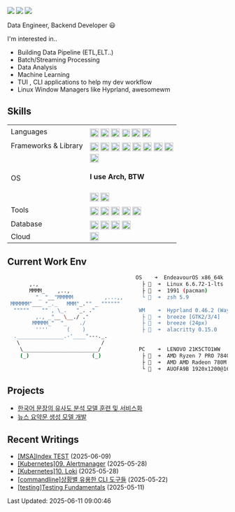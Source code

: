 <!--
- [머신러닝을 활용한 사회초년생의 이직의도 예측](https://github.com/yjinheon/project-turnover-behavior)
- [Deep Autoencoder을 활용한 플레이리스트 기반 추천시스템 구현](https://github.com/yjinheon/melon-autoencoder)
- Recommender System
- Decision Science
- Consumer Psychology

-->

<a href="https://yjinheon.netlify.app/" target="_blank"><img src="https://img.shields.io/badge/Netlify-00C7B7?style=flat_square&logo=netlify&logoColor=white"/></a>
<a href="mailto:yjinheon@gmail.com" target="_blank"><img src="https://img.shields.io/badge/yjinheon@gmail.com-EA4335?style=flat-square&logo=Gmail&logoColor=white"/></a>
<a href="https://www.linkedin.com/in/jin-heon-yoon-583842178/" target="_blank"><img src="https://img.shields.io/badge/JinheonYoon-0A66C2?style=flat-square&logo=Linkedin&logoColor=white"/></a> 



Data Engineer, Backend Developer :smiley:

I'm interested in..

- Building Data Pipeline (ETL,ELT..)
- Batch/Streaming Processing
- Data Analysis
- Machine Learning
- TUI , CLI applications to help my dev workflow
- Linux Window Managers like Hyprland, awesomewm

## Skills

<table>
<tr>
   <td> Languages
  </td>
   <td>
    <img src="https://img.shields.io/badge/Python-3776AB?style=for-the-badge&logo=python&logoColor=ffdd54" height="20" align="middle"></a>
    <img src="https://img.shields.io/badge/Java-ED8B00?style=for-the-badge&logo=openjdk&logoColor=white" height="20" align="middle"/></a>
    <img src="https://img.shields.io/badge/JavaScript-323330?style=for-the-badge&logo=javascript&logoColor=yellow" height="20" align="middle"/></a>
    <img src="https://img.shields.io/badge/bash_script-%23121011.svg?style=for-the-badge&logo=gnu-bash&logoColor=white" height="18" align="middle"/></a>
    <img src="https://img.shields.io/badge/R-276DC3?style=for-the-badge&logo=r&logoColor=white" height="20" align="middle"></a>
    <img src="https://img.shields.io/badge/-SQL-000?style=for-the-badge&logo=MySQL&logoColor=4479A1" height="20" align="middle"></a>
  </td>
</tr>
<tr>
   <td> Frameworks & Library
  </td>
   <td>
    <img src="https://img.shields.io/badge/Airflow-017CEE?style=for-the-badge&logo=Apache%20Airflow&logoColor=white" height="20" align="middle"></a>
    <img src="https://img.shields.io/badge/Apache_Kafka-231F20?style=for-the-badge&logo=apache-kafka&logoColor=white" height="20" align="middle"></a>
    <img src="https://img.shields.io/badge/Spring_Boot-6DB33F?style=for-the-badge&logo=spring-boot&logoColor=white" height="20" align="middle"></a>
    <img src="https://img.shields.io/badge/fastapi-109989?style=for-the-badge&logo=FastAPI&logoColor=white" height="20" align="middle"></a>
    <img src="https://img.shields.io/badge/Apache_Spark-FFFFFF?style=for-the-badge&logo=apachespark&logoColor=#E35A16" height="20" align="middle"></a>
    <img src="https://img.shields.io/badge/PyTorch-EE4C2C?style=for-the-badge&logo=PyTorch&logoColor=white" height="20" align="middle"></a>
    <img src="https://img.shields.io/badge/scikit_learn-F7931E?style=for-the-badge&logo=scikit-learn&logoColor=white" height="20" align="middle"></a>
    <img src="https://img.shields.io/badge/Vue%20js-35495E?style=for-the-badge&logo=vuedotjs&logoColor=4FC08D" height="20" align="middle"></a>
  </td>
</tr>
<tr>
   <td> OS
  </td>
   <td>
   <img src="https://img.shields.io/badge/Arch_Linux-1793D1?style=for-the-badge&logo=arch-linux&logoColor=white" height="20" align="middle"></a>
     <h4>I use Arch, BTW </h4>
   <img src="https://img.shields.io/badge/NixOS-5277C3?style=for-the-badge&logo=nixos&logoColor=white" height="20" align="middle"></a>
   <img src="https://img.shields.io/badge/Windows-0078D6?style=for-the-badge&logo=windows&logoColor=white" height="20" align="middle"></a>
  </td>
</tr>
<tr>
   <td> Tools
  </td>
   <td>
   <img src="https://img.shields.io/badge/NeoVim-%2357A143.svg?&style=for-the-badge&logo=neovim&logoColor=white" height="20" align="middle"></a>
   <img src="https://img.shields.io/badge/IntelliJ_IDEA-000000.svg?style=for-the-badge&logo=intellij-idea&logoColor=white" height="20" align="middle"></a>
   <img src="https://img.shields.io/badge/dbeaver-382923?style=for-the-badge&logo=dbeaver&logoColor=white" height="20" align="middle"></a>
   <img src="https://img.shields.io/badge/Weights_&_Biases-FFBE00?style=for-the-badge&logo=WeightsAndBiases&logoColor=white" height="20" align="middle"></a>
   <img src="https://img.shields.io/badge/RStudio-75AADB?style=for-the-badge&logo=RStudio&logoColor=white" height="20" align="middle"></a>
  </td>
</tr>
</tr>
<tr>
  <td> Database
  </td>
   <td>
   <img src="https://img.shields.io/badge/PostgreSQL-316192?style=flat-square&logo=postgresql&logoColor=white" height="20" align="middle"/></a>
<img src="https://img.shields.io/badge/MongoDB-4EA94B?style=for-the-badge&logo=mongodb&logoColor=white" height="20" align="middle"/></a>
<img src="https://img.shields.io/badge/Oracle-F80000?style=for-the-badge&logo=Oracle&logoColor=white" height="20" align="middle"/></a>
<img src="https://img.shields.io/badge/Elastic_Search-005571?style=for-the-badge&logo=elasticsearch&logoColor=white" height="20" align="middle"/></a>
  </td>
</tr>
<tr>
  <td> Cloud
  </td>
   <td>
<img src="https://img.shields.io/badge/Amazon_AWS-FF9900?style=for-the-badge&logo=amazonaws&logoColor=white" height="20" align="middle"></a>
  </td>
</tr>
</table>

<!-- <img src="https://img.shields.io/badge/TensorFlow-FF6F00?style=for-the-badge&logo=TensorFlow&logoColor=white" height="20" align="middle"></a>
<img src="https://img.shields.io/badge/Selenium-43B02A?style=for-the-badge&logo=Selenium&logoColor=white" height="20" align="middle"></a> <br />
<img src="https://img.shields.io/badge/SciPy-654FF0?style=for-the-badge&logo=SciPy&logoColor=white" height="20" align="middle"></a>
<img src="https://img.shields.io/badge/Flask-000000?style=for-the-badge&logo=flask&logoColor=white" height="20" align="middle"></a>
<img src="https://img.shields.io/badge/Visual_Studio_Code-0078D4?style=for-the-badge&logo=visual%20studio%20code&logoColor=white" height="20" align="middle"></a>
<img src="https://img.shields.io/badge/Ubuntu-E95420?style=for-the-badge&logo=ubuntu&logoColor=white" height="20" align="middle"></a>

-->

## Current Work Env

```bash
                                         OS    ➜  EndeavourOS x86_64k
       ,.,                                 ├   ➜  Linux 6.6.72-1-lts
       MMMM_    ,..,                       ├ 󰏖  ➜  1991 (pacman)
         "_ "__"MMMMM          ,...,,      └   ➜  zsh 5.9
 MMMMMM"___ "_._   MMM"_."" _ """"""
  """""    "" , \_.   "_. ."              WM    ➜  Hyprland 0.46.2 (Wayland)
         ,., _"__ \__./ ."                 ├ 󰀻  ➜  breeze [GTK2/3/4]
        MMMMM_"  "_    ./                  ├   ➜  breeze (24px)
         ''''      (    )                  ├   ➜  alacritty 0.15.0
  ._______________.-'____"---._.
   \                          /
    \________________________/            PC    ➜  LENOVO 21K5CTO1WW
    (_)                    (_)             ├   ➜  AMD Ryzen 7 PRO 7840U w/ Radeon 780M Graphics (8) 
                                           ├ 󰢮  ➜  AMD AMD Radeon 780M @  GHz
                                           └   ➜  AUOFA9B 1920x1200@161.951Hz

```

## Projects

- [한국어 문장의 유사도 분석 모델 훈련 및 서비스화](https://github.com/yjinheon/NLU_STS)
- [뉴스 요약문 생성 모델 개발](https://github.com/seawavve/NLG_summarization)

## Recent Writings 
 - [[MSA]Index TEST](https://yjinheon.netlify.app/posts/03be/msa/msa_00_index/) (2025-06-09)
 - [[Kubernetes]09. Alertmanager](https://yjinheon.netlify.app/posts/05system/k8s/k8s_09_alertmanager/) (2025-05-28)
 - [[Kubernetes]10. Loki](https://yjinheon.netlify.app/posts/05system/k8s/k8s_10_loki/) (2025-05-28)
 - [[commandline]상황별 유용한 CLI 도구들](https://yjinheon.netlify.app/posts/02de/cli-tools/de-tui-tools/) (2025-05-22)
 - [[testing]Testing Fundamentals](https://yjinheon.netlify.app/posts/03be/test/test-01-fundamentals/) (2025-05-11)

 Last Updated: 2025-06-11 09:00:46